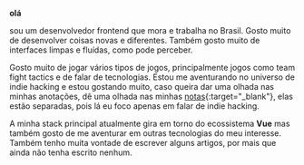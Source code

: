 **olá**

sou um desenvolvedor frontend que mora e trabalha no Brasil. Gosto muito de desenvolver coisas novas e diferentes. Também gosto muito de interfaces limpas e fluídas, como pode perceber.

Gosto muito de jogar vários tipos de jogos, principalmente jogos como team fight tactics e de falar de tecnologias. Estou me aventurando no universo de indie hacking e estou gostando muito, caso queira dar uma olhada nas minhas anotações, dê uma olhada nas minhas [notas](https://notes.nicolaswalcker.com/){:target="\_blank"}, elas estão separadas, pois lá eu foco apenas em falar de indie hacking.

A minha stack principal atualmente gira em torno do ecossistema **Vue** mas também gosto de me aventurar em outras tecnologias do meu interesse. Também tenho muita vontade de escrever alguns artigos, por mais que ainda não tenha escrito nenhum.
